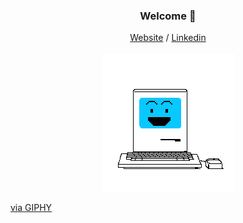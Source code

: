 <h3 align="center">Welcome 🐍</h3>
<p align="center">
  <a href="#" title="Not yet available">Website</a> /
  <a href="https://www.linkedin.com/in/max-ballesteros" target=”_blank”>Linkedin</a>
  <br><br>
  <img src="/computer.gif" />
  <p><a href="https://giphy.com/gifs/xUPGcfEAZhlZXCZrbi">via GIPHY</a></p>
</p>
